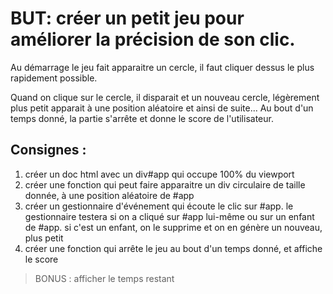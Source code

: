 # BUT: créer un petit jeu pour améliorer la précision de son clic.

Au démarrage le jeu fait apparaitre un cercle, il faut cliquer dessus le plus rapidement possible.

Quand on clique sur le cercle, il disparait et un nouveau cercle, légèrement plus petit apparait à une position aléatoire et ainsi de suite...
Au bout d'un temps donné, la partie s'arrête et donne le score de l'utilisateur.

## Consignes :
1. créer un doc html avec un div#app qui occupe 100% du viewport
2. créer une fonction qui peut faire apparaitre un div circulaire de taille donnée, à une position aléatoire de #app
3. créer un gestionnaire d'événement qui écoute le clic sur #app. le gestionnaire testera si on a cliqué sur #app lui-même ou sur un enfant de #app.
   si c'est un enfant, on le supprime et on en génère un nouveau, plus petit
4. créer une fonction qui arrête le jeu au bout d'un temps donné, et affiche le score  

> BONUS :
> afficher le temps restant